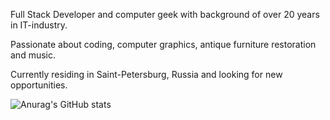 Full Stack Developer and computer geek with background of over 20 years in IT-industry.

Passionate about coding, computer graphics, antique furniture restoration and music.

Currently residing in Saint-Petersburg, Russia and looking for new opportunities.

![Anurag's GitHub stats](https://github-readme-stats.vercel.app/api?username=Yurikel&show_icons=true&theme=onedark)

